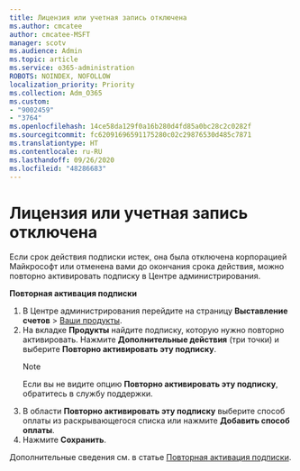 ```yaml
---
title: Лицензия или учетная запись отключена
ms.author: cmcatee
author: cmcatee-MSFT
manager: scotv
ms.audience: Admin
ms.topic: article
ms.service: o365-administration
ROBOTS: NOINDEX, NOFOLLOW
localization_priority: Priority
ms.collection: Adm_O365
ms.custom:
- "9002459"
- "3764"
ms.openlocfilehash: 14ce58da129f0a16b280d4fd85a0bc28c2c0282f
ms.sourcegitcommit: fc62091696591175280c02c29876530d485c7871
ms.translationtype: HT
ms.contentlocale: ru-RU
ms.lasthandoff: 09/26/2020
ms.locfileid: "48286683"
---
```

# <a name="license-or-account-disabled"></a>Лицензия или учетная запись отключена

Если срок действия подписки истек, она была отключена корпорацией Майкрософт или отменена вами до окончания срока действия, можно повторно активировать подписку в Центре администрирования.

**Повторная активация подписки**

1. В Центре администрирования перейдите на страницу **Выставление счетов** > [Ваши продукты](https://go.microsoft.com/fwlink/p/?linkid=842054).
2. На вкладке **Продукты** найдите подписку, которую нужно повторно активировать. Нажмите **Дополнительные действия** (три точки) и выберите **Повторно активировать эту подписку**.
    > [!NOTE]
    > Если вы не видите опцию **Повторно активировать эту подписку**, обратитесь в службу поддержки.
3. В области **Повторно активировать эту подписку** выберите способ оплаты из раскрывающегося списка или нажмите **Добавить способ оплаты**.
4. Нажмите **Сохранить**.

Дополнительные сведения см. в статье [Повторная активация подписки](https://docs.microsoft.com/microsoft-365/commerce/subscriptions/reactivate-your-subscription).